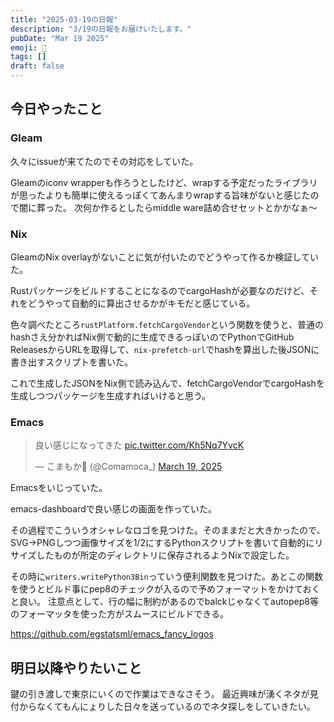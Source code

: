 ```yaml
---
title: "2025-03-19の日報"
description: "3/19の日報をお届けいたします。"
pubDate: "Mar 19 2025"
emoji: 🦊
tags: []
draft: false
---
```


## 今日やったこと

### Gleam

久々にissueが来てたのでその対応をしていた。

Gleamのiconv
wrapperも作ろうとしたけど、wrapする予定だったライブラリが思ったよりも簡単に使えるっぽくてあんまりwrapする旨味がないと感じたので闇に葬った。
次何か作るとしたらmiddle ware詰め合せセットとかかなぁ〜

### Nix

GleamのNix overlayがないことに気が付いたのでどうやって作るか検証していた。

RustパッケージをビルドすることになるのでcargoHashが必要なのだけど、それをどうやって自動的に算出させるかがキモだと感じている。

色々調べたところ`rustPlatform.fetchCargoVendor`という関数を使うと、普通のhashさえ分かればNix側で動的に生成できるっぽいのでPythonでGitHub
ReleasesからURLを取得して、`nix-prefetch-url`でhashを算出した後JSONに書き出すスクリプトを書いた。

これで生成したJSONをNix側で読み込んで、fetchCargoVendorでcargoHashを生成しつつパッケージを生成すればいけると思う。

### Emacs

<blockquote class="twitter-tweet"><p lang="ja" dir="ltr">良い感じになってきた <a href="https://t.co/Kh5Nq7YvcK">pic.twitter.com/Kh5Nq7YvcK</a></p>&mdash; こまもか🦊 (@Comamoca_) <a href="https://twitter.com/Comamoca_/status/1902418746666578151?ref_src=twsrc%5Etfw">March 19, 2025</a></blockquote> <script async src="https://platform.twitter.com/widgets.js" charset="utf-8"></script>

Emacsをいじっていた。

emacs-dashboardで良い感じの画面を作っていた。

その過程でこういうオシャレなロゴを見つけた。そのままだと大きかったので、SVG->PNGしつつ画像サイズを1/2にするPythonスクリプトを書いて自動的にリサイズしたものが所定のディレクトリに保存されるようNixで設定した。

その時に`writers.writePython3Bin`っていう便利関数を見つけた。あとこの関数を使うとビルド事にpep8のチェックが入るので予めフォーマットをかけておくと良い。
注意点として、行の幅に制約があるのでbalckじゃなくてautopep8等のフォーマッタを使った方がスムースにビルドできる。

https://github.com/egstatsml/emacs_fancy_logos

## 明日以降やりたいこと

鍵の引き渡しで東京にいくので作業はできなさそう。
最近興味が湧くネタが見付からなくてもんにょりした日々を送っているのでネタ探しをしていきたい。
